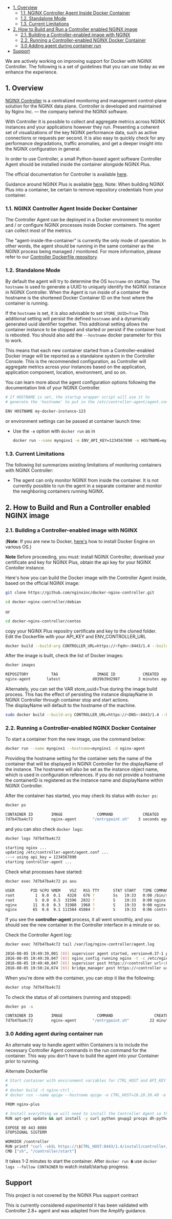 
- [1. Overview](#1-overview)
  - [1.1. NGINX Controller Agent Inside Docker Container](#11-nginx-controller-agent-inside-docker-container)
  - [1.2. Standalone Mode](#12-standalone-mode)
  - [1.3. Current Limitations](#13-current-limitations)
- [2. How to Build and Run a Controller enabled NGINX image](#2-how-to-build-and-run-a-controller-enabled-nginx-image)
  - [2.1. Building a Controller-enabled image with NGINX](#21-building-a-controller-enabled-image-with-nginx)
  - [2.2. Running a Controller-enabled NGINX Docker Container](#22-running-a-controller-enabled-nginx-docker-container)
  - [3.0 Adding agent during container run](#30-adding-agent-during-container-run)
- [Support](#support)

<!-- END doctoc generated TOC please keep comment here to allow auto update -->

We are actively working on improving support for Docker with NGINX Controller.
The following is a set of guidelines that you can use today as we enhance the experience.

## 1. Overview

[NGINX Controller](https://www.nginx.com/products/nginx-controller/) is a centralized monitoring and management control-plane solution for the NGINX data plane. Controller is developed and maintained by Nginx Inc. — the company behind the NGINX software.

With Controller it is possible to collect and aggregate metrics across NGINX instances and your applications however they run.  Presenting a coherent set of visualizations of the key NGINX performance data, such as active connections or requests per second. It is also easy to quickly check for any performance degradations, traffic anomalies, and get a deeper insight into the NGINX configuration in general.

In order to use Controller, a small Python-based agent software Controller Agent should be installed inside the container alongside NGINX Plus.

The official documentation for Controller is available [here](https://docs.nginx.com/nginx-controller/).

Guidance around NGINX Plus is available [here](https://www.nginx.com/blog/deploying-nginx-nginx-plus-docker/).
Note: When building NGINX Plus into a container, be certain to remove repository credentials from your container. 

### 1.1. NGINX Controller Agent Inside Docker Container

The Controller Agent can be deployed in a Docker environment to monitor and / or configure NGINX processes inside Docker containers.
The agent can collect most of the metrics.

The "agent-inside-the-container" is currently the only mode of operation. In other words, the agent should be running in the same container as the NGINX process being managed / monitored.
For more information, please refer to our [Controller Dockerfile repository](https://github.com/nginxinc/docker-nginx-controller.git).

### 1.2. Standalone Mode

By default the agent will try to determine the OS `hostname` on startup. The `hostname` is used to generate a UUID to uniquely identify the NGINX instance in NGINX Controller.  When the Agent is run inside of a container the hostname is the shortened Docker Container ID on the host where the container is running.

If the `hostname` is set, it is also advisable to set `STORE_UUID=True`  This additional setting will persist the defined `hostname` and a dynamically generated uuid identifier together.  This additional setting allows the container instance to be stopped and started or persist if the container host is rebooted. You should also add the `--hostname` docker parameter for this to work.

This means that each new container started from a Controller-enabled Docker image will be reported as a standalone system in the Controller Console.
This is the recommended configuration, as Controller will aggregate metrics across your instances based on the application, application component, location, environment, and so on.

You can learn more about the agent configuration options following the documentation link of your NGINX Controller.

  ```bash
  # If HOSTNAME is set, the startup wrapper script will use it to
  # generate the 'hostname' to put in the /etc/controller-agent/agent.conf

  ENV HOSTNAME my-docker-instance-123
  
  ```

  or environment settings can be passed at container launch time:

- Use the `-e` option with `docker run` as in

  ```bash
  docker run --name mynginx1 -e ENV_API_KEY=1234567890 -e HOSTNAME=my-instance-123 --hostname=my-instance-123 -d nginx-agent
  ```

### 1.3. Current Limitations

The following list summarizes existing limitations of monitoring containers with NGINX Controller:

- The agent can only monitor NGINX from inside the container. It is not currently possible to run the agent in a separate container and monitor the neighboring containers running NGINX.

## 2. How to Build and Run a Controller enabled NGINX image

### 2.1. Building a Controller-enabled image with NGINX

(**Note**: If you are new to Docker, [here's](https://docs.docker.com/engine/installation/) how to install Docker Engine on various OS.)

**Note** Before proceeding, you must: install NGINX Controller, download your certificate and key for NGINX Plus, obtain the api key for your NGINX Contoller instance.

Here's how you can build the Docker image with the Controller Agent inside, based on the official NGINX image:

```bash
git clone https://github.com/nginxinc/docker-nginx-controller.git
```

```bash
cd docker-nginx-controller/debian 
```
or
```bash
cd docker-nginx-controller/centos 
```

copy your NGINX Plus repositry certificate and key to the cloned folder.  
Edit the Dockerfile with your API_KEY and ENV_CONTROLLER_URL

```bash
docker build --build-arg CONTROLLER_URL=https://<fqdn>:8443/1.4 --build-arg API_KEY='abcdefxxxxxx' -t nginx-agent .
```

After the image is built, check the list of Docker images:

```bash
docker images
```

```bash
REPOSITORY          TAG                 IMAGE ID            CREATED             SIZE
nginx-agent       latest              d039b39d2987        3 minutes ago       241.6 MB
```

Alternately, you can set the VAR store_uuid=True during the image build process.
This has the effect of persisting the instance displayName in NGINX Controller through container stop and start actions.  
The displayName will default to the hostname of the machine.

```bash
sudo docker build --build-arg CONTROLLER_URL=https://<DNS>:8443/1.4 --build-arg API_KEY='abcdefxxxxxx' --build-arg STORE_UUID=True -t nginx-agent .
```

### 2.2. Running a Controller-enabled NGINX Docker Container

To start a container from the new image, use the command below:

```bash
docker run --name mynginx1 --hostname=mynginx1 -d nginx-agent
```

Providing the hostname setting for the container sets the name of the container that will be displayed in NGINX Controller for the displayName of the instance.  The hostname will also be set as the instance object name, which is used in configuration references.
If you do not provide a hostname the containerID is registered as the instance name and displayName within NGINX Controller.

After the container has started, you may check its status with `docker ps`:

```bash
docker ps
```

```bash
CONTAINER ID        IMAGE               COMMAND             CREATED             STATUS              PORTS               NAMES
7d7b47ba4c72        nginx-agent       "/entrypoint.sh"    3 seconds ago       Up 2 seconds        80/tcp, 443/tcp     mynginx1
```

and you can also check `docker logs`:

```bash
docker logs 7d7b47ba4c72
```

```bash
starting nginx ...
updating /etc/controller-agent/agent.conf ...
---> using api_key = 1234567890
starting controller-agent ...
```

Check what processes have started:

```bash
docker exec 7d7b47ba4c72 ps axu
```

```bash
USER       PID %CPU %MEM    VSZ   RSS TTY      STAT START   TIME COMMAND
root         1  0.0  0.1   4328   676 ?        Ss   19:33   0:00 /bin/sh /entrypoint.sh
root         5  0.0  0.5  31596  2832 ?        S    19:33   0:00 nginx: master process nginx -g daemon off;
nginx       11  0.0  0.3  31988  1968 ?        S    19:33   0:00 nginx: worker process
nginx       65  0.6  9.1 111584 45884 ?        S    19:33   0:06 controller-agent
```

If you see the **controller-agent** process, it all went smoothly, and you should see the new container in the Controller interface in a minute or so.

Check the Controller Agent log:

```bash
docker exec 7d7b47ba4c72 tail /var/log/nginx-controller/agent.log
```

```bash
2016-08-05 19:49:39,001 [65] supervisor agent started, version=0.37-1 pid=65 uuid=<..>
2016-08-05 19:49:39,047 [65] nginx_config running nginx -t -c /etc/nginx/nginx.conf
2016-08-05 19:49:40,047 [65] supervisor post https://<controller url>:8443/<..>/ffeedd0102030405060708/agent/ 200 85 4 0.096
2016-08-05 19:50:24,674 [65] bridge_manager post https://<controller url>:8443/<..>/ffeedd0102030405060708/update/ 202 2370 0 0.084
```

When you're done with the container, you can stop it like the following:

```bash
docker stop 7d7b47ba4c72
```

To check the status of all containers (running and stopped):

```bash
docker ps -a
```

```bash
CONTAINER ID        IMAGE               COMMAND                  CREATED             STATUS                        PORTS               NAMES
7d7b47ba4c72        nginx-agent       "/entrypoint.sh"         22 minutes ago      Exited (137) 19 seconds ago                       mynginx1
```

### 3.0 Adding agent during container run

An alternate way to handle agent within Containers is to include the necessary Controller Agent commands in the run command for the container.
This way you don't have to build the agent into your Container prior to running.

Alternate Dockerfile

```bash
# Start container with environment variables for CTRL_HOST and API_KEY
#
# docker build -t nginx-ctrl .
# docker run --name apigw --hostname apigw -e CTRL_HOST=10.20.30.40 -e API_KEY=deadbeef -d -P nginx-ctrl

FROM nginx-plus

# Install everything we will need to install the Controller Agent so that the container can start quickly
RUN apt-get update && apt install -y curl python gnupg2 procps dh-python distro-info-data libmpdec2 libpython3-stdlib libpython3.5-minimal libpython3.5-stdlib lsb-release python3 python3-minimal python3.5 python3.5-minimal

EXPOSE 80 443 8080
STOPSIGNAL SIGTERM

WORKDIR /controller
RUN printf "curl -skSL https://\$CTRL_HOST:8443/1.4/install/controller/ | bash -s - -y\nnginx -g 'daemon off;'" > start
CMD ["sh", "/controller/start"]
```

It takes 1-2 minutes to start the container. After `docker run �` use `docker logs --follow CONTAINER` to watch install/startup progress.

## Support

This project is not covered by the NGINX Plus support contract

This is currently considered *experimental* it has been validated with Controller 2.8+ agent and was adapted from the Amplify guidance.
